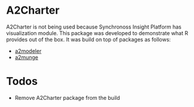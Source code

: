 # A2Charter

A2Charter is not being used because Synchronoss Insight Platform has visualization module. This package was developed to demonstrate what R provides out of the box. It was build on top of packages as follows:

* [a2modeler](https://stash.synchronoss.net/projects/BDA/repos/sip/browse/a2modeler)
* [a2munge](https://stash.synchronoss.net/projects/BDA/repos/sip/browse/a2munge)

# Todos

 - Remove A2Charter package from the build
